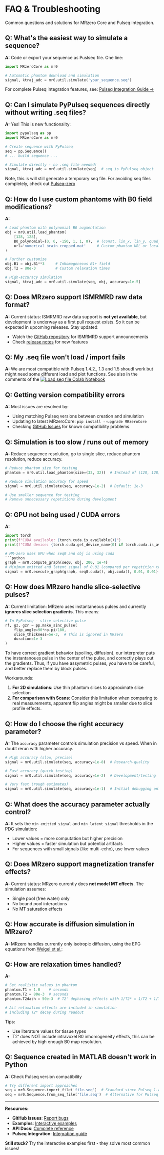 # FAQ & Troubleshooting

Common questions and solutions for MRzero Core and Pulseq integration.

## **Q: What's the easiest way to simulate a sequence?**

**A:** Code or export your sequence as Puslseq file. One line:
```python
import MRzeroCore as mr0

# Automatic phantom download and simulation
signal, ktraj_adc = mr0.util.simulate('your_sequence.seq')
```

For complete Pulseq integration features, see: [Pulseq Integration Guide →](pulseq_integration.html)

## **Q: Can I simulate PyPulseq sequences directly without writing .seq files?**

**A:** Yes! This is new functionality:
```python
import pypulseq as pp
import MRzeroCore as mr0

# Create sequence with PyPulseq
seq = pp.Sequence()
# ... build sequence ...

# Simulate directly - no .seq file needed!
signal, ktraj_adc = mr0.util.simulate(seq)  # seq is PyPulseq object
```
Note, this is will still generate a temporary seq file.
For avoiding seq files completely, check out [Pulseq-zero](https://github.com/pulseq-frame/pulseq-zero) 

## **Q: How do I use custom phantoms with B0 field modifications?**

**A:** 
```python
# Load phantom with polynomial B0 augmentation
obj = mr0.util.load_phantom(
    [128, 128], 
    B0_polynomial=(0, 0, -150, 1, 1, 0),  # (const, lin_x, lin_y, quad_x, quad_y, quad_xy)
    url='numerical_brain_cropped.mat'     # Custom phantom URL or local file
)

# Further customize
obj.B1 = obj.B1**3     # Inhomogeneous B1+ field
obj.T2 = 80e-3         # Custom relaxation times

# High-accuracy simulation
signal, ktraj_adc = mr0.util.simulate(seq, obj, accuracy=1e-5)
```

## **Q: Does MRzero support ISMRMRD raw data format?**

**A:** Current status: ISMRMRD raw data support is **not yet available**, but development is underway as a first pull request exists. So it can be expected in upcoming releases.
Stay updated:
- Watch the [GitHub repository](https://github.com/MRsources/MRzero-Core) for ISMRMRD support announcements
- Check [release notes](https://github.com/MRsources/MRzero-Core/releases) for new features

## **Q: My .seq file won't load / import fails**

**A:** We are most compatible with Pulseq 1.4.2., 1.3 and 1.5 shoudl work but might need some different load and plot functions. See also in the comments of the 
 [![Load seq file Colab Notebook](https://colab.research.google.com/assets/colab-badge.svg)](https://colab.research.google.com/github/MRsources/MRzero-Core/blob/main/documentation/playground_mr0/mr0_upload_seq.ipynb)
 
## **Q: Getting version compatibility errors**

**A:** Most issues are resolved by:
- Using matching Pulseq versions between creation and simulation
- Updating to latest MRzeroCore: `pip install --upgrade MRzeroCore`
- Checking [GitHub Issues](https://github.com/MRsources/MRzero-Core/issues) for known compatibility problems

## **Q: Simulation is too slow / runs out of memory**

**A:**  Reduce sequence resolution, go to single slice, reduce phantom resolution, reduce accuracy.
```python
# Reduce phantom size for testing
phantom = mr0.util.load_phantom(size=(32, 32))  # Instead of (128, 128)

# Reduce simulation accuracy for speed
signal = mr0.util.simulate(seq, accuracy=1e-2)  # Default: 1e-3

# Use smaller sequence for testing
# Remove unnecessary repetitions during development
```

## **Q: GPU not being used / CUDA errors**

**A:** 
```python
import torch
print(f"CUDA available: {torch.cuda.is_available()}")
print(f"CUDA device: {torch.cuda.get_device_name(0) if torch.cuda.is_available() else 'None'}")

# MR-zero uses GPU when seq0 and obj is using cuda
```python
graph = mr0.compute_graph(seq0, obj, 200, 1e-4)
# Minimum emitted and latent signal of 0.01 (compared per repetition to strongest state)
signal = mr0.execute_graph(graph, seq0.cuda(), obj.cuda(), 0.01, 0.01)
```

## **Q: How does MRzero handle slice-selective pulses?**

**A:** Current limitation: MRzero uses instantaneous pulses and currently **ignores slice selection gradients**. This means:

```python
# In PyPulseq - slice selective pulse
rf, gz, gzr = pp.make_sinc_pulse(
    flip_angle=90*np.pi/180, 
    slice_thickness=5e-3,  # This is ignored in MRzero
    duration=1e-3
)
```
To have correct gradient behavior (spoiling, diffusion), our interpreter puts the instantanoues pulse in the center of the pulse, and correctly plays out the gradients.
Thus, if you have assymetric pulses, you have to be careful, and better replace them by block pulses.

Workarounds:
1. **For 2D simulations**: Use thin phantom slices to approximate slice selection
2. **For comparison with Scans**: Consider this limitation when comparing to real measurements, apparent flip angles might be smaller due to slice profile effects. 

## **Q: How do I choose the right accuracy parameter?**

**A:** The `accuracy` parameter controls simulation precision vs speed. When in doubt rerun with higher accuracy.

```python
# High accuracy (slow, precise)
signal = mr0.util.simulate(seq, accuracy=1e-8)  # Research-quality

# Fast accuracy (quick testing)
signal = mr0.util.simulate(seq, accuracy=1e-2)  # Development/testing

# Very fast (rough estimates)
signal = mr0.util.simulate(seq, accuracy=1e-1)  # Initial debugging only
```

## **Q: What does the accuracy parameter actually control?**

**A:** It sets the `min_emitted_signal` and `min_latent_signal` thresholds in the PDG simulation:
- Lower values = more computation but higher precision
- Higher values = faster simulation but potential artifacts
- For sequences with small signals (like multi-echo), use lower values

## **Q: Does MRzero support magnetization transfer effects?**

**A:** Current status: MRzero currently does **not model MT effects**. The simulation assumes:
- Single pool (free water) only
- No bound pool interactions
- No MT saturation effects

## **Q: How accurate is diffusion simulation in MRzero?**

**A:** MRzero handles currently only isotropic diffusion, using the EPG equations from [Weigel et al.](https://doi.org/10.1016/j.jmr.2010.05.011):

## **Q: How are relaxation times handled?**

**A:** 
```python
# Set realistic values in phantom
phantom.T1 = 1.0    # seconds
phantom.T2 = 80e-3  # seconds  
phantom.T2dash = 50e-3  # T2' dephasing effects with 1/T2* = 1/T2 + 1/T2'

# All relaxation effects are included in simulation
# including T2* decay during readout
```
Tips:
- Use literature values for tissue types
- T2' does NOT include intravoxel B0 inhomogeneity effects, this can be achieved by high enough B0 map resolution.


## **Q: Sequence created in MATLAB doesn't work in Python**

**A:** Check Pulseq version compatibility
```python
# Try different import approaches
seq = mr0.Sequence.import_file('file.seq')  # Standard since Pulseq 1.4, shoudl work for 1.5
seq = mr0.Sequence.from_seq_file('file.seq')  # Alternative for Pulseq 1.3 
```

---

**Resources:**
- **GitHub Issues**: [Report bugs](https://github.com/MRsources/MRzero-Core/issues)
- **Examples**: [Interactive examples](playground_mr0/overview.html) 
- **API Docs**: [Complete reference](api/sequence.html)
- **Pulseq Integration**: [Integration guide](pulseq_integration.html)

**Still stuck?** Try the interactive examples first - they solve most common issues! 
